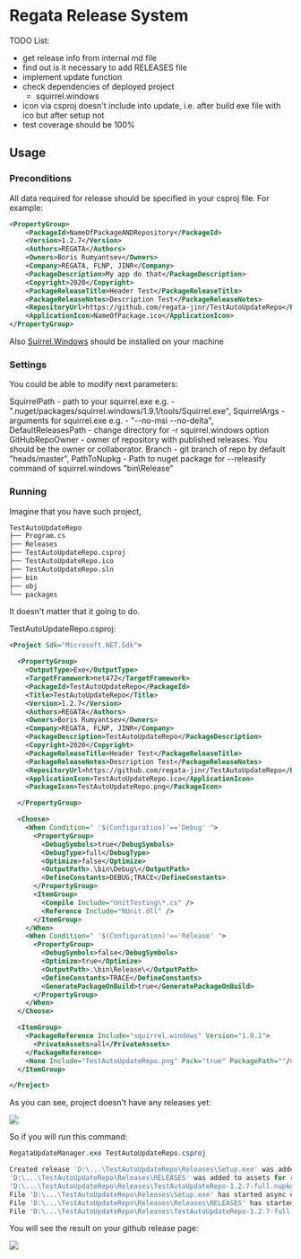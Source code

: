 ﻿# Regata Release System

TODO List:

* get release info from internal md file
* find out is it necessary to add RELEASES file
* implement update function
* check dependencies of deployed project
  * squirrel.windows
* icon via csproj doesn't include into update, i.e. after build exe file with ico but after setup not
* test coverage should be 100%

## Usage

### Preconditions

All data required for release should be specified in your csproj file.
For example:

~~~xml
<PropertyGroup>
    <PackageId>NameOfPackageANDRepository</PackageId>
    <Version>1.2.7</Version>
    <Authors>REGATA</Authors>
    <Owners>Boris Rumyantsev</Owners>
    <Company>REGATA, FLNP, JINR</Company>
    <PackageDescription>My app do that</PackageDescription>
    <Copyright>2020</Copyright>
    <PackageReleaseTitle>Header Test</PackageReleaseTitle>
    <PackageReleaseNotes>Description Test</PackageReleaseNotes>
    <RepositoryUrl>https://github.com/regata-jinr/TestAutoUpdateRepo</RepositoryUrl>
    <ApplicationIcon>NameOfPackage.ico</ApplicationIcon>
</PropertyGroup>
~~~

Also [Suirrel.Windows](https://github.com/Squirrel/Squirrel.Windows) should be installed on your machine

### Settings

You could be able to modify next parameters:

SquirrelPath - path to your squirrel.exe e.g. - ".nuget/packages/squirrel.windows/1.9.1/tools/Squirrel.exe",
SquirrelArgs - arguments for squirrel.exe e.g. - "--no-msi --no-delta",
DefaultReleasesPath - change directory for -r squirrel.windows option
GitHubRepoOwner - owner of repository with published releases. You should be the owner or collaborator.
Branch - git branch of repo by default "heads/master",
PathToNupkg - Path to nuget package for --releasify command of squirrel.windows "bin\\Release"

### Running

Imagine that you have such project,

~~~bash
TestAutoUpdateRepo
├── Program.cs
├── Releases
├── TestAutoUpdateRepo.csproj
├── TestAutoUpdateRepo.ico
├── TestAutoUpdateRepo.sln
├── bin
├── obj
└── packages
~~~

It doesn't matter that it going to do.

TestAutoUpdateRepo.csproj:

~~~xml
<Project Sdk="Microsoft.NET.Sdk">

  <PropertyGroup>
    <OutputType>Exe</OutputType>
    <TargetFramework>net472</TargetFramework>
    <PackageId>TestAutoUpdateRepo</PackageId>
    <Title>TestAutoUpdateRepo</Title>
    <Version>1.2.7</Version>
    <Authors>REGATA</Authors>
    <Owners>Boris Rumyantsev</Owners>
    <Company>REGATA, FLNP, JINR</Company>
    <PackageDescription>TestAutoUpdateRepo</PackageDescription>
    <Copyright>2020</Copyright>
    <PackageReleaseTitle>Header Test</PackageReleaseTitle>
    <PackageReleaseNotes>Description Test</PackageReleaseNotes>
    <RepositoryUrl>https://github.com/regata-jinr/TestAutoUpdateRepo</RepositoryUrl>
    <ApplicationIcon>TestAutoUpdateRepo.ico</ApplicationIcon>
    <PackageIcon>TestAutoUpdateRepo.png</PackageIcon>

  </PropertyGroup>

  <Choose>
    <When Condition=" '$(Configuration)'=='Debug' ">
      <PropertyGroup>
        <DebugSymbols>true</DebugSymbols>
        <DebugType>full</DebugType>
        <Optimize>false</Optimize>
        <OutputPath>.\bin\Debug\</OutputPath>
        <DefineConstants>DEBUG;TRACE</DefineConstants>
      </PropertyGroup>
      <ItemGroup>
        <Compile Include="UnitTesting\*.cs" />
        <Reference Include="NUnit.dll" />
      </ItemGroup>
    </When>
    <When Condition=" '$(Configuration)'=='Release' ">
      <PropertyGroup>
        <DebugSymbols>false</DebugSymbols>
        <Optimize>true</Optimize>
        <OutputPath>.\bin\Release\</OutputPath>
        <DefineConstants>TRACE</DefineConstants>
        <GeneratePackageOnBuild>true</GeneratePackageOnBuild>
      </PropertyGroup>
    </When>
  </Choose>

  <ItemGroup>
    <PackageReference Include="squirrel.windows" Version="1.9.1">
      <PrivateAssets>all</PrivateAssets>
    </PackageReference>
    <None Include="TestAutoUpdateRepo.png" Pack="true" PackagePath=""/>
  </ItemGroup>

</Project>
~~~

As you can see, project doesn't have any releases yet:

![](https://sun9-35.userapi.com/c858120/v858120001/19973c/W6l1ApU_dNw.jpg)

So if you will run this command:

~~~powershell
RegataUpdateManager.exe TestAutoUpdateRepo.csproj

Created release 'D:\...\TestAutoUpdateRepo\Releases\Setup.exe' was added to assets for release.
'D:\...\TestAutoUpdateRepo\Releases\RELEASES' was added to assets for release.
'D:\...\TestAutoUpdateRepo\Releases\TestAutoUpdateRepo-1.2.7-full.nupkg' was added to assets for release.
File 'D:\...\TestAutoUpdateRepo\Releases\Setup.exe' has started async upload ...
File 'D:\...\TestAutoUpdateRepo\Releases\Releases\RELEASES' has started async upload ...
File 'D:\...\TestAutoUpdateRepo\Releases\TestAutoUpdateRepo-1.2.7-full.nupkg' has started async upload ...
~~~

You will see the result on your github release page:

![](https://sun9-48.userapi.com/c858120/v858120001/199759/6_AQ3XspfEc.jpg)
